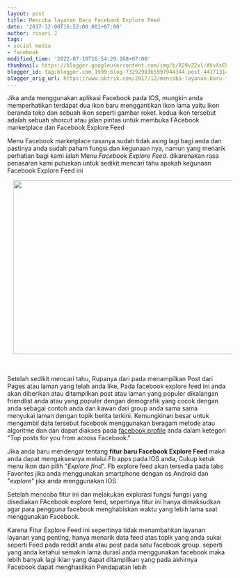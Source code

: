 ```yaml
---
layout: post
title: Mencoba layanan Baru Facebook Explore Feed
date: '2017-12-08T16:52:00.001+07:00'
author: rosari J
tags:
- social media
- facebook
modified_time: '2022-07-10T16:54:29.168+07:00'
thumbnail: https://blogger.googleusercontent.com/img/b/R29vZ2xl/AVvXsEhAVrXyxH3cs_CnKA_WtDQT2NSp-ZNTMQGAg5z9tn9LmREh-rfseaULixH0s0i9J6ZHkrTot2p4f_bC2rad3deJMwpdzMkw2n3xCIOpehZ7y0bG3FPdiPHd9fkJJqt6F6PibEQBTUQTiGEkvJE0g6bmMf1VP67QJYK5XhI6n5i09n2IjIpUt8ZVQqJ72Q/s72-w640-c-h400/fb-1-800x500.jpg
blogger_id: tag:blogger.com,1999:blog-7329298365997944344.post-4417131470780419913
blogger_orig_url: https://www.oktrik.com/2017/12/mencoba-layanan-baru-facebook-explore.html
---
```


<p>Jika anda menggunakan aplikasi Facebook pada IOS, mungkin anda memperhatikan terdapat dua ikon baru menggantikan ikon lama yaitu ikon beranda toko dan sebuah ikon seperti gambar roket. kedua ikon tersebut adalah sebuah shorcut atau jalan pintas untuk membuka FAcebook marketplace dan Facebook Explore Feed</p><p>Menu Facebook marketplace rasanya sudah tidak asing lagi bagi anda dan pastinya anda sudah paham fungsi dan kegunaan nya, namun yang menarik perhatian bagi kami ialah Menu <i>Facebook Explore Feed</i>. dikarenakan rasa penasaran kami putuskan untuk sedikit mencari tahu apakah kegunaan Facebook Explore Feed ini</p><p></p><div class="separator" style="clear: both; text-align: center;"><a href="https://blogger.googleusercontent.com/img/b/R29vZ2xl/AVvXsEhAVrXyxH3cs_CnKA_WtDQT2NSp-ZNTMQGAg5z9tn9LmREh-rfseaULixH0s0i9J6ZHkrTot2p4f_bC2rad3deJMwpdzMkw2n3xCIOpehZ7y0bG3FPdiPHd9fkJJqt6F6PibEQBTUQTiGEkvJE0g6bmMf1VP67QJYK5XhI6n5i09n2IjIpUt8ZVQqJ72Q/s800/fb-1-800x500.jpg" imageanchor="1" style="margin-left: 1em; margin-right: 1em;"><img border="0" data-original-height="500" data-original-width="800" height="400" src="https://blogger.googleusercontent.com/img/b/R29vZ2xl/AVvXsEhAVrXyxH3cs_CnKA_WtDQT2NSp-ZNTMQGAg5z9tn9LmREh-rfseaULixH0s0i9J6ZHkrTot2p4f_bC2rad3deJMwpdzMkw2n3xCIOpehZ7y0bG3FPdiPHd9fkJJqt6F6PibEQBTUQTiGEkvJE0g6bmMf1VP67QJYK5XhI6n5i09n2IjIpUt8ZVQqJ72Q/w640-h400/fb-1-800x500.jpg" width="640" /></a></div><br />&nbsp;<p></p><p>Setelah sedikit mencari tahu, Rupanya dari pada menampilkan Post dari Pages atau laman yang telah anda like, Pada facebook explore feed ini anda akan diberikan atau ditampilkan post atau laman yang populer dikalangan friendlist anda atau yang populer dengan demografik yang cocok dengan anda sebagai contoh anda dan kawan dari group anda sama sama menyukai laman dengan topik berita terkini. Kemungkinan besar untuk mengambil data tersebut facebook menggunakan beragam metode atau algoritme dan dan dapat diakses pada <a href="https://www.oktrik.com/cara-melihat-orang-yang-melihat-fb-kita.html">facebook profile</a> anda dalam ketegori "Top posts for you from across Facebook."</p><p>Jika anda baru mendengar tentang <b>fitur baru Facebook Explore Feed</b> maka anda dapat mengaksesnya melalui Fb apps pada IOS anda, Cukup ketuk menu ikon dan pilih "<i>Explore find</i>". Fb explore feed akan tersedia pada tabs Favorites jika anda menggunakan smartphone dengan os Android dan "<i>explore</i>" jika anda menggunakan IOS</p><p>Setelah mencoba fitur ini dan melakukan explorasi fungsi fungsi yang disediakan FAcebook explore feed, sepertinya fitur ini hanya dimaksudkan agar para pengguna facebook menghabiskan waktu yang lebih lama saat menggunakan Facebook.</p><p>Karena Fitur Explore Feed ini sepertinya tidak menambahkan layanan layanan yang penting, hanya menarik data feed atas topik yang anda sukai seperti Feed pada reddit anda atau post pada satu facebook group. seperti yang anda ketahui semakin lama durasi anda menggunakan facebook maka lebih banyak lagi iklan yang dapat ditampilkan yang pada akhirnya Facebook dapat menghasilkan Pendapatan lebih</p>
